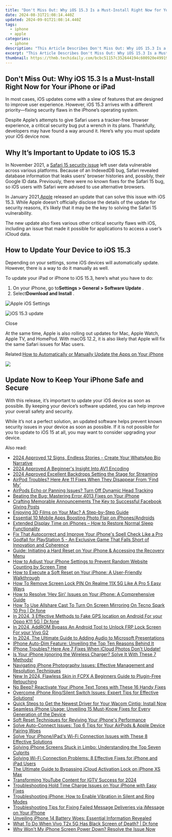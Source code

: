 ```yaml
---
title: "Don't Miss Out: Why iOS 15.3 Is a Must-Install Right Now for Your iPhone or iPad"
date: 2024-08-31T21:08:14.440Z
updated: 2024-09-01T21:08:14.440Z
tags:
  - iphone
  - apple
categories:
  - iphone
description: "This Article Describes Don't Miss Out: Why iOS 15.3 Is a Must-Install Right Now for Your iPhone or iPad"
excerpt: "This Article Describes Don't Miss Out: Why iOS 15.3 Is a Must-Install Right Now for Your iPhone or iPad"
thumbnail: https://thmb.techidaily.com/bcbc51157c352644194c600920e499191baf99c44df36ba0afe44f838e8a5666.jpg
---
```


## Don't Miss Out: Why iOS 15.3 Is a Must-Install Right Now for Your iPhone or iPad

 In most cases, iOS updates come with a slew of features that are designed to improve user experience. However, iOS 15.3 arrives with a different priority—fixing security flaws in the iPhone’s operating system.

 Despite Apple’s attempts to give Safari users a tracker-free browser experience, a critical security bug put a wrench in its plans. Thankfully, developers may have found a way around it. Here’s why you must update your iOS device now.

## Why It’s Important to Update to iOS 15.3

 In November 2021, a [Safari 15 security issue](https://www.makeuseof.com/safari-15-leaking-browsing-history-how-to-prevent/) left user data vulnerable across various platforms. Because of an IndexedDB bug, Safari revealed database information that leaks users’ browser histories and, possibly, their Google ID data. Previously, there were no known fixes for the Safari 15 bug, so iOS users with Safari were advised to use alternative browsers.

 In January 2021,[Apple](https://support.apple.com/HT213053) released an update that can solve this issue with iOS 15.3\. While Apple doesn’t officially disclose the details of the update for security reasons, it’s likely that it may be the key to solving the Safari 15 vulnerability.

 The new update also fixes various other critical security flaws with iOS, including an issue that made it possible for applications to access a user’s iCloud data.

## How to Update Your Device to iOS 15.3

 Depending on your settings, some iOS devices will automatically update. However, there is a way to do it manually as well.

To update your iPad or iPhone to iOS 15.3, here’s what you have to do:

1. On your iPhone, go to**Settings > General > Software Update** .
2. Select**Download and Install** .

![Apple iOS Settings](https://static1.makeuseofimages.com/wordpress/wp-content/uploads/2022/01/IMG_9827.PNG)

![iOS 15.3 update](https://static1.makeuseofimages.com/wordpress/wp-content/uploads/2022/01/IMG_9826.PNG)

Close

 At the same time, Apple is also rolling out updates for Mac, Apple Watch, Apple TV, and HomePod. With macOS 12.2, it is also likely that Apple will fix the same Safari issues for Mac users.

 Related:[How to Automatically or Manually Update the Apps on Your iPhone](https://www.makeuseof.com/how-to-manually-or-automatically-update-apps-iphone/)

<!-- affiliate ads begin -->
<a href="https://store.bitdefender.com/affiliate.php?ACCOUNT=BITLATIN&AFFILIATE=108875&PATH=http%3A%2F%2Fwww.bitdefender.com%2Fbusiness%3FAFFILIATE%3D108875%26RESOURCE%3D30%2525%2BOff%2Ball%2BGravityZone%2BProducts"><img src="https://www.bitdefender.com/content/dam/bitdefender/business/campaign/1200X628.png" border="0"></a>
<!-- affiliate ads end -->
## Update Now to Keep Your iPhone Safe and Secure

 With this release, it’s important to update your iOS device as soon as possible. By keeping your device’s software updated, you can help improve your overall safety and security.

 While it’s not a perfect solution, an updated software helps prevent known security issues in your device as soon as possible. If it is not possible for you to update to iOS 15 at all, you may want to consider upgrading your device.

<ins class="adsbygoogle"
     style="display:block"
     data-ad-format="autorelaxed"
     data-ad-client="ca-pub-7571918770474297"
     data-ad-slot="1223367746"></ins>



<ins class="adsbygoogle"
     style="display:block"
     data-ad-client="ca-pub-7571918770474297"
     data-ad-slot="8358498916"
     data-ad-format="auto"
     data-full-width-responsive="true"></ins>

<span class="atpl-alsoreadstyle">Also read:</span>
<div><ul>
<li><a href="https://extra-hints.techidaily.com/2024-approved-12-signs-endless-stories-create-your-whatsapp-bio-narrative/"><u>2024 Approved  12 Signs, Endless Stories - Create Your WhatsApp Bio Narrative</u></a></li>
<li><a href="https://extra-hints.techidaily.com/2024-approved-a-beginners-insight-into-av1-encoding/"><u>2024 Approved  A Beginner's Insight Into AV1 Encoding</u></a></li>
<li><a href="https://fox-direct.techidaily.com/2024-approved-excellent-backdrops-setting-the-stage-for-streaming/"><u>2024 Approved  Excellent Backdrops  Setting the Stage for Streaming</u></a></li>
<li><a href="https://fox-that.techidaily.com/airpod-troubles-here-are-11-fixes-when-they-disappear-from-find-my/"><u>AirPod Troubles? Here Are 11 Fixes When They Disappear From 'Find My'</u></a></li>
<li><a href="https://fox-that.techidaily.com/airpods-echo-or-panning-issues-turn-off-dynamic-head-tracking/"><u>AirPods Echo or Panning Issues? Turn Off Dynamic Head Tracking</u></a></li>
<li><a href="https://fox-that.techidaily.com/beating-the-bug-mastering-error-4013-fixes-on-your-iphone/"><u>Beating the Bug: Mastering Error 4013 Fixes on Your iPhone</u></a></li>
<li><a href="https://extra-lessons.techidaily.com/crafting-memorable-announcements-the-key-to-successful-facebook-giving-posts/"><u>Crafting Memorable Announcements  The Key to Successful Facebook Giving Posts</u></a></li>
<li><a href="https://solve-help.techidaily.com/enjoying-3d-films-on-your-mac-a-step-by-step-guide/"><u>Enjoying 3D Films on Your Mac? A Step-by-Step Guide</u></a></li>
<li><a href="https://extra-hints.techidaily.com/essential-10-mobile-apps-boosting-photo-flair-on-iphonesandroids/"><u>Essential 10 Mobile Apps  Boosting Photo Flair on iPhones/Androids</u></a></li>
<li><a href="https://fox-that.techidaily.com/extended-display-time-on-iphones-how-to-restore-normal-sleep-functionality/"><u>Extended Display Time on iPhones – How to Restore Normal Sleep Functionality</u></a></li>
<li><a href="https://fox-that.techidaily.com/1721475320978-fix-that-autocorrect-and-improve-your-iphones-spell-check-like-a-pro/"><u>Fix That Autocorrect and Improve Your iPhone's Spell Check Like a Pro</u></a></li>
<li><a href="https://buynow-tips.techidaily.com/godfall-for-playstation-5-an-exclusive-game-that-falls-short-of-innovation-and-coherence/"><u>Godfall for PlayStation 5 - An Exclusive Game That Falls Short of Innovation and Coherence</u></a></li>
<li><a href="https://fox-that.techidaily.com/guide-initiating-a-hard-reset-on-your-iphone-and-accessing-the-recovery-menu/"><u>Guide: Initiating a Hard Reset on Your iPhone & Accessing the Recovery Menu</u></a></li>
<li><a href="https://fox-that.techidaily.com/how-to-adjust-your-iphone-settings-to-prevent-random-website-counting-by-screen-time/"><u>How to Adjust Your iPhone Settings to Prevent Random Website Counting by Screen Time</u></a></li>
<li><a href="https://fox-that.techidaily.com/how-to-execute-a-soft-reset-on-your-iphone-a-user-friendly-walkthrough/"><u>How to Execute a Soft Reset on Your iPhone: A User-Friendly Walkthrough</u></a></li>
<li><a href="https://easy-unlock-android.techidaily.com/how-to-remove-screen-lock-pin-on-realme-11x-5g-like-a-pro-5-easy-ways-by-drfone-android/"><u>How To Remove Screen Lock PIN On Realme 11X 5G Like A Pro 5 Easy Ways</u></a></li>
<li><a href="https://fox-that.techidaily.com/how-to-resolve-hey-siri-issues-on-your-iphone-a-comprehensive-guide/"><u>How to Resolve 'Hey Siri' Issues on Your iPhone: A Comprehensive Guide</u></a></li>
<li><a href="https://screen-mirror.techidaily.com/how-to-use-allshare-cast-to-turn-on-screen-mirroring-on-tecno-spark-10-pro-drfone-by-drfone-android/"><u>How To Use Allshare Cast To Turn On Screen Mirroring On Tecno Spark 10 Pro | Dr.fone</u></a></li>
<li><a href="https://android-location.techidaily.com/in-2024-3-effective-methods-to-fake-gps-location-on-android-for-your-oppo-k11-5g-drfone-by-drfone-virtual/"><u>In 2024, 3 Effective Methods to Fake GPS location on Android For your Oppo K11 5G | Dr.fone</u></a></li>
<li><a href="https://bypass-frp.techidaily.com/in-2024-addrom-bypass-an-android-tool-to-unlock-frp-lock-screen-for-your-vivo-g2-by-drfone-android/"><u>In 2024, AddROM Bypass An Android Tool to Unlock FRP Lock Screen For your Vivo G2</u></a></li>
<li><a href="https://some-guidance.techidaily.com/in-2024-the-ultimate-guide-to-adding-audio-to-microsoft-presentations/"><u>In 2024, The Ultimate Guide to Adding Audio to Microsoft Presentations</u></a></li>
<li><a href="https://fox-that.techidaily.com/iphone-auto-dim-feature-unveiling-the-top-ten-reasons-behind-it/"><u>IPhone Auto-Dim Feature: Unveiling the Top Ten Reasons Behind It</u></a></li>
<li><a href="https://fox-that.techidaily.com/1721477061335-iphone-troubles-here-are-7-fixes-when-icloud-photos-dont-update/"><u>IPhone Troubles? Here Are 7 Fixes When iCloud Photos Don't Update!</u></a></li>
<li><a href="https://fox-that.techidaily.com/is-your-iphone-ignoring-the-wireless-charger-solve-it-with-these-7-methods/"><u>Is Your iPhone Ignoring the Wireless Charger? Solve It With These 7 Methods!</u></a></li>
<li><a href="https://fox-that.techidaily.com/navigating-iphone-photography-issues-effective-management-and-resolution-techniques/"><u>Navigating iPhone Photography Issues: Effective Management and Resolution Techniques</u></a></li>
<li><a href="https://smart-video-creator.techidaily.com/new-in-2024-flawless-skin-in-fcpx-a-beginners-guide-to-plugin-free-retouching/"><u>New In 2024, Flawless Skin in FCPX A Beginners Guide to Plugin-Free Retouching</u></a></li>
<li><a href="https://fox-that.techidaily.com/no-beep-reactivate-your-iphone-text-tones-with-these-16-handy-fixes/"><u>No Beep? Reactivate Your iPhone Text Tones with These 16 Handy Fixes</u></a></li>
<li><a href="https://fox-that.techidaily.com/overcome-iphone-ringsilent-switch-issues-expert-tips-for-effective-solutions/"><u>Overcome iPhone Ring/Silent Switch Issues: Expert Tips for Effective Solutions!</u></a></li>
<li><a href="https://hardware-help.techidaily.com/quick-steps-to-get-the-newest-driver-for-your-wacom-cintiq-install-now/"><u>Quick Steps to Get the Newest Driver for Your Wacom Cintiq: Install Now</u></a></li>
<li><a href="https://fox-that.techidaily.com/seamless-iphone-usage-unveiling-15-must-know-fixes-for-every-generation-of-the-device/"><u>Seamless iPhone Usage: Unveiling 15 Must-Know Fixes for Every Generation of the Device</u></a></li>
<li><a href="https://fox-that.techidaily.com/soft-reset-techniques-for-reviving-your-iphones-performance/"><u>Soft Reset Techniques for Reviving Your iPhone's Performance</u></a></li>
<li><a href="https://fox-that.techidaily.com/solve-auto-connect-issues-top-6-tips-for-your-airpods-and-apple-device-pairing-woes/"><u>Solve Auto-Connect Issues: Top 6 Tips for Your AirPods & Apple Device Pairing Woes</u></a></li>
<li><a href="https://fox-that.techidaily.com/solve-your-iphoneipads-wi-fi-connection-issues-with-these-8-effective-solutions/"><u>Solve Your iPhone/iPad's Wi-Fi Connection Issues with These 8 Effective Solutions</u></a></li>
<li><a href="https://fox-that.techidaily.com/solving-iphone-screens-stuck-in-limbo-understanding-the-top-seven-culprits/"><u>Solving iPhone Screens Stuck in Limbo: Understanding the Top Seven Culprits</u></a></li>
<li><a href="https://fox-that.techidaily.com/solving-wi-fi-connection-problems-8-effective-fixes-for-iphone-and-ipad-users/"><u>Solving Wi-Fi Connection Problems: 8 Effective Fixes for iPhone and iPad Users</u></a></li>
<li><a href="https://activate-lock.techidaily.com/the-ultimate-guide-to-bypassing-icloud-activation-lock-on-iphone-xs-max-by-drfone-ios/"><u>The Ultimate Guide to Bypassing iCloud Activation Lock on iPhone XS Max</u></a></li>
<li><a href="https://facebook-video-footage.techidaily.com/transforming-youtube-content-for-igtv-success-for-2024/"><u>Transforming YouTube Content for IGTV Success for 2024</u></a></li>
<li><a href="https://fox-that.techidaily.com/troubleshooting-hold-time-charge-issues-on-your-iphone-with-easy-fixes/"><u>Troubleshooting Hold Time Charge Issues on Your iPhone with Easy Fixes</u></a></li>
<li><a href="https://fox-that.techidaily.com/troubleshooting-iphone-how-to-enable-vibration-in-silent-and-ring-modes/"><u>Troubleshooting iPhone: How to Enable Vibration in Silent and Ring Modes</u></a></li>
<li><a href="https://fox-that.techidaily.com/troubleshooting-tips-for-fixing-failed-message-deliveries-via-imessage-on-your-iphone/"><u>Troubleshooting Tips for Fixing Failed Message Deliveries via iMessage on Your iPhone</u></a></li>
<li><a href="https://fox-that.techidaily.com/unveiling-iphone-14-battery-woes-essential-information-revealed/"><u>Unveiling iPhone 14 Battery Woes: Essential Information Revealed</u></a></li>
<li><a href="https://howto.techidaily.com/what-to-do-when-vivo-t2x-5g-has-black-screen-of-death-drfone-by-drfone-fix-android-problems-fix-android-problems/"><u>What To Do When Vivo T2x 5G Has Black Screen of Death? | Dr.fone</u></a></li>
<li><a href="https://fox-that.techidaily.com/why-wont-my-iphone-screen-power-down-resolve-the-issue-now/"><u>Why Won't My iPhone Screen Power Down? Resolve the Issue Now</u></a></li>
</ul></div>
